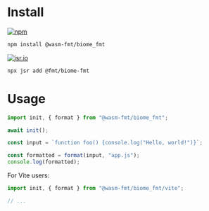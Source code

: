 # Install

[![npm](https://img.shields.io/npm/v/@wasm-fmt/biome_fmt)](https://www.npmjs.com/package/@wasm-fmt/biome_fmt)

```bash
npm install @wasm-fmt/biome_fmt
```

[![jsr.io](https://jsr.io/badges/@fmt/biome-fmt)](https://jsr.io/@fmt/biome-fmt)

```bash
npx jsr add @fmt/biome-fmt
```

# Usage

```javascript
import init, { format } from "@wasm-fmt/biome_fmt";

await init();

const input = `function foo() {console.log("Hello, world!")}`;

const formatted = format(input, "app.js");
console.log(formatted);
```

For Vite users:

```JavaScript
import init, { format } from "@wasm-fmt/biome_fmt/vite";

// ...
```
